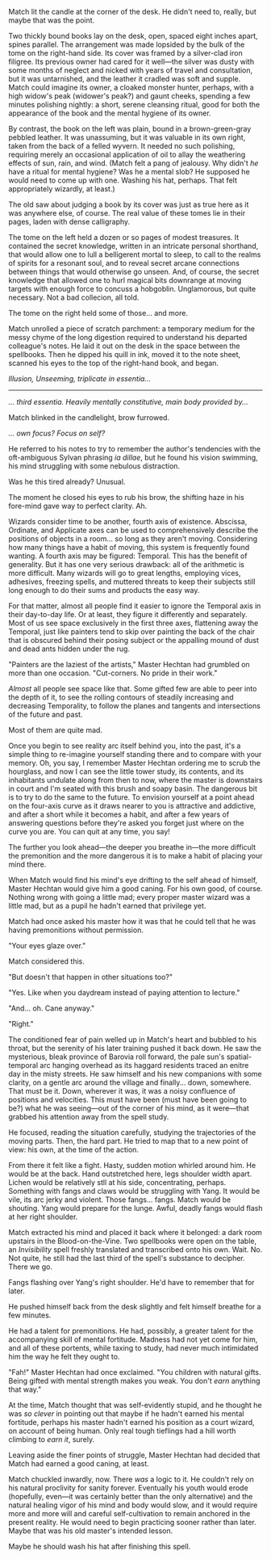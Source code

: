 Match lit the candle at the corner of the desk. He didn't need to, really, but maybe that was the point.

Two thickly bound books lay on the desk, open, spaced eight inches apart, spines parallel. The arrangement was made lopsided by the bulk of the tome on the right-hand side. Its cover was framed by a silver-clad iron filigree. Its previous owner had cared for it well—the silver was dusty with some months of neglect and nicked with years of travel and consultation, but it was untarnished, and the leather it cradled was soft and supple. Match could imagine its owner, a cloaked monster hunter, perhaps, with a high widow's peak (widower's peak?) and gaunt cheeks, spending a few minutes polishing nightly: a short, serene cleansing ritual, good for both the appearance of the book and the mental hygiene of its owner.

By contrast, the book on the left was plain, bound in a brown-green-gray pebbled leather. It was unassuming, but it was valuable in its own right, taken from the back of a felled wyvern. It needed no such polishing, requiring merely an occasional application of oil to allay the weathering effects of sun, rain, and wind. (Match felt a pang of jealousy. Why didn't *he* have a ritual for mental hygiene? Was he a mental slob? He supposed he would need to come up with one. Washing his hat, perhaps. That felt appropriately wizardly, at least.)

The old saw about judging a book by its cover was just as true here as it was anywhere else, of course. The real value of these tomes lie in their pages, laden with dense calligraphy.

The tome on the left held a dozen or so pages of modest treasures. It contained the secret knowledge, written in an intricate personal shorthand, that would allow one to lull a belligerent mortal to sleep, to call to the realms of spirits for a resonant soul, and to reveal secret arcane connections between things that would otherwise go unseen. And, of course, the secret knowledge that allowed one to hurl magical bits downrange at moving targets with enough force to concuss a hobgoblin. Unglamorous, but quite necessary. Not a bad collecion, all told.

The tome on the right held some of those... and more.

Match unrolled a piece of scratch parchment: a temporary medium for the messy chyme of the long digestion required to understand his departed colleague's notes. He laid it out on the desk in the space between the spellbooks. Then he dipped his quill in ink, moved it to the note sheet, scanned his eyes to the top of the right-hand book, and began.

*Illusion, Unseeming, triplicate in essentia...*

---

*... third essentia. Heavily mentally constitutive, main body provided by...*

Match blinked in the candlelight, brow furrowed.

*... own focus? Focus on self?*

He referred to his notes to try to remember the author's tendencies with the oft-ambiguous Sylvan phrasing *ia dillae*, but he found his vision swimming, his mind struggling with some nebulous distraction.

Was he this tired already? Unusual.

The moment he closed his eyes to rub his brow, the shifting haze in his fore-mind gave way to perfect clarity. Ah.

Wizards consider time to be another, fourth axis of existence. Abscissa, Ordinate, and Applicate axes can be used to comprehensively describe the positions of objects in a room... so long as they aren't moving. Considering how many things have a habit of moving, this system is frequently found wanting. A fourth axis may be figured: Temporal. This has the benefit of generality. But it has one very serious drawback: all of the arithmetic is more difficult. Many wizards will go to great lengths, employing vices, adhesives, freezing spells, and muttered threats to keep their subjects still long enough to do their sums and products the easy way.

For that matter, almost all people find it easier to ignore the Temporal axis in their day-to-day life. Or at least, they figure it differently and separately. Most of us see space exclusively in the first three axes, flattening away the Temporal, just like painters tend to skip over painting the back of the chair that is obscured behind their posing subject or the appalling mound of dust and dead ants hidden under the rug.

"Painters are the laziest of the artists," Master Hechtan had grumbled on more than one occasion. "Cut-corners. No pride in their work."

*Almost* all people see space like that. Some gifted few are able to peer into the depth of it, to see the rolling contours of steadily increasing and decreasing Temporality, to follow the planes and tangents and intersections of the future and past.

Most of them are quite mad.

Once you begin to see reality arc itself behind you, into the past, it's a simple thing to re-imagine yourself standing there and to compare with your memory. Oh, you say, I remember Master Hechtan ordering me to scrub the hourglass, and now I can see the little tower study, its contents, and its inhabitants undulate along from then to now, where the master is downstairs in court and I'm seated with this brush and soapy basin. The dangerous bit is to try to do the same to the future. To envision yourself at a point ahead on the four-axis curve as it draws nearer to you is attractive and addictive, and after a short while it becomes a habit, and after a few years of answering questions before they're asked you forget just where on the curve you are. You can quit at any time, you say!

The further you look ahead—the deeper you breathe in—the more difficult the premonition and the more dangerous it is to make a habit of placing your mind there.

When Match would find his mind's eye drifting to the self ahead of himself, Master Hechtan would give him a good caning. For his own good, of course. Nothing wrong with going a little mad; every proper master wizard was a little mad, but as a pupil he hadn't earned that privilege yet.

Match had once asked his master how it was that he could tell that he was having premonitions without permission.

"Your eyes glaze over."

Match considered this.

"But doesn't that happen in other situations too?"

"Yes. Like when you daydream instead of paying attention to lecture."

"And... oh. Cane anyway."

"Right."

The conditioned fear of pain welled up in Match's heart and bubbled to his throat, but the serenity of his later training pushed it back down. He saw the mysterious, bleak province of Barovia roll forward, the pale sun's spatial-temporal arc hanging overhead as its haggard residents traced an enitre day in the misty streets. He saw himself and his new companions with some clarity, on a gentle arc around the village and finally... down, somewhere. That must be it. Down, wherever it was, it was a noisy confluence of positions and velocities. This must have been (must have been going to be?) what he was seeing—out of the corner of his mind, as it were—that grabbed his attention away from the spell study.

He focused, reading the situation carefully, studying the trajectories of the moving parts. Then, the hard part. He tried to map that to a new point of view: his own, at the time of the action.

From there it felt like a fight. Hasty, sudden motion whirled around him. He would be at the back. Hand outstretched here, legs shoulder width apart. Lichen would be relatively stll at his side, concentrating, perhaps. Something with fangs and claws would be struggling with Yang. It would be vile, its arc jerky and violent. Those fangs... fangs. Match would be shouting. Yang would prepare for the lunge. Awful, deadly fangs would flash at her right shoulder.

Match extracted his mind and placed it back where it belonged: a dark room upstairs in the Blood-on-the-Vine. Two spellbooks were open on the table, an *Invisibility* spell freshly translated and transcribed onto his own. Wait. No. Not quite, he still had the last third of the spell's substance to decipher. There we go.

Fangs flashing over Yang's right shoulder. He'd have to remember that for later.

He pushed himself back from the desk slightly and felt himself breathe for a few minutes.

He had a talent for premonitions. He had, possibly, a greater talent for the accompanying skill of mental fortitude. Madness had not yet come for him, and all of these portents, while taxing to study, had never much intimidated him the way he felt they ought to.

"Fah!" Master Hechtan had once exclaimed. "You children with natural gifts. Being gifted with mental strength makes you weak. You don't *earn* anything that way."

At the time, Match thought that was self-evidently stupid, and he thought he was *so clever* in pointing out that maybe if he hadn't earned his mental fortitude, perhaps his master hadn't earned his position as a court wizard, on account of being human. Only real tough tieflings had a hill worth climbing to *earn it*, surely.

Leaving aside the finer points of struggle, Master Hechtan had decided that Match had earned a good caning, at least.

Match chuckled inwardly, now. There *was* a logic to it. He couldn't rely on his natural proclivity for sanity forever. Eventually his youth would erode (hopefully, even—it was certainly better than the only alternative) and the natural healing vigor of his mind and body would slow, and it would require more and more will and careful self-cultivation to remain anchored in the present reality. He would need to begin practicing sooner rather than later. Maybe that was his old master's intended lesson.

Maybe he should wash his hat after finishing this spell.